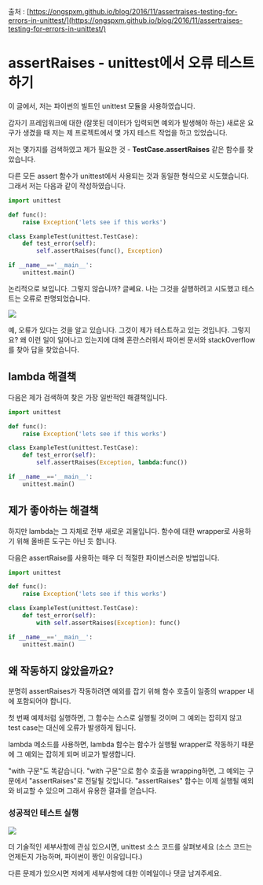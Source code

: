출처 : [https://ongspxm.github.io/blog/2016/11/assertraises-testing-for-errors-in-unittest/](https://ongspxm.github.io/blog/2016/11/assertraises-testing-for-errors-in-unittest/)

# assertRaises - unittest에서 오류 테스트 하기

이 글에서, 저는 파이썬의 빌트인 unittest 모듈을 사용하였습니다.

갑자기 프레임워크에 대한 (잘못된 데이터가 입력되면 예외가 발생해야 하는) 새로운 요구가 생겼을 때 저는 제 프로젝트에서 몇 가지 테스트 작업을 하고 있었습니다.

저는 몇가지를 검색하였고 제가 필요한 것 - **TestCase.assertRaises** 같은 함수를 찾았습니다.

다른 모든 assert 함수가 unittest에서 사용되는 것과 동일한 형식으로 시도했습니다. 그래서 저는 다음과 같이 작성하였습니다.

```python
import unittest

def func():
    raise Exception('lets see if this works')

class ExampleTest(unittest.TestCase):
    def test_error(self):
        self.assertRaises(func(), Exception)

if __name__=='__main__':
    unittest.main()
```

논리적으로 보입니다. 그렇지 않습니까? 글쎄요. 나는 그것을 실행하려고 시도했고 테스트는 오류로 판명되었습니다.

![](http://i.imgur.com/v58W7N9.png)

예, 오류가 있다는 것을 알고 있습니다. 그것이 제가 테스트하고 있는 것입니다. 그렇지요? 왜 이런 일이 일어나고 있는지에 대해 혼란스러워서 파이썬 문서와 stackOverflow를 찾아 답을 찾았습니다.

## lambda 해결책

다음은 제가 검색하여 찾은 가장 일반적인 해결책입니다.

```python
import unittest

def func():
    raise Exception('lets see if this works')

class ExampleTest(unittest.TestCase):
    def test_error(self):
        self.assertRaises(Exception, lambda:func())

if __name__=='__main__':
    unittest.main()
```

## 제가 좋아하는 해결책

하지만 lambda는 그 자체로 전부 새로운 괴물입니다. 함수에 대한 wrapper로 사용하기 위해 올바른 도구는 아닌 듯 합니다.

다음은 assertRaise를 사용하는 매우 더 적절한 파이썬스러운 방법입니다.

```python
import unittest

def func():
    raise Exception('lets see if this works')

class ExampleTest(unittest.TestCase):
    def test_error(self):
        with self.assertRaises(Exception): func()

if __name__=='__main__':
    unittest.main()
```

## 왜 작동하지 않았을까요?

분명히 assertRaises가 작동하려면 예외를 잡기 위해 함수 호출이 일종의 wrapper 내에 포함되어야 합니다.

첫 번째 예제처럼 실행하면, 그 함수는 스스로 실행될 것이며 그 예외는 잡히지 않고 test case는 대신에 오류가 발생하게 됩니다.

lambda 메소드를 사용하면, lambda 함수는 함수가 실행될 wrapper로 작동하기 때문에 그 예외는 잡히게 되며 비교가 발생합니다.

"with 구문"도 똑같습니다. "with 구문"으로 함수 호출을 wrapping하면, 그 예외는 구문에서 "assertRaises"로 전달될 것입니다. "assertRaises" 함수는 이제 실행될 예외와 비교할 수 있으며 그래서 유용한 결과를 얻습니다.

### 성공적인 테스트 실행

![](http://i.imgur.com/8XLeOiz.png)

더 기술적인 세부사항에 관심 있으시면, unittest 소스 코드를 살펴보세요 (소스 코드는 언제든지 가능하며, 파이썬이 짱인 이유입니다.)

다른 문제가 있으시면 저에게 세부사항에 대한 이메일이나 댓글 남겨주세요.
